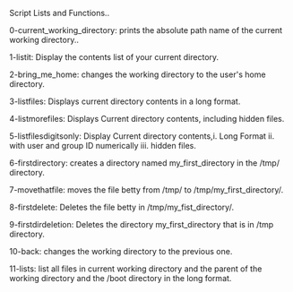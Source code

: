 Script Lists and Functions..

 0-current_working_directory: prints the absolute path name of the current working directory..
 
 1-listit: Display the contents list of your current directory.
 
 2-bring_me_home: changes the working directory to the user's home directory.
 
 3-listfiles: Displays current directory contents in a long format.
 
 4-listmorefiles: Displays Current directory contents, including hidden files.

 5-listfilesdigitsonly: Display Current directory contents,i. Long Format ii. with user and group ID numerically iii. hidden files.

 6-firstdirectory: creates a directory named my_first_directory in the /tmp/ directory.

 7-movethatfile: moves the file betty from /tmp/ to /tmp/my_first_directory/.

 8-firstdelete: Deletes the file betty in /tmp/my_fist_directory/.
 
 9-firstdirdeletion: Deletes the directory my_first_directory that is in /tmp directory.

 10-back: changes the working directory to the previous one.

 11-lists: list all files in current working directory and the parent of the working directory and the /boot directory in the long format.
